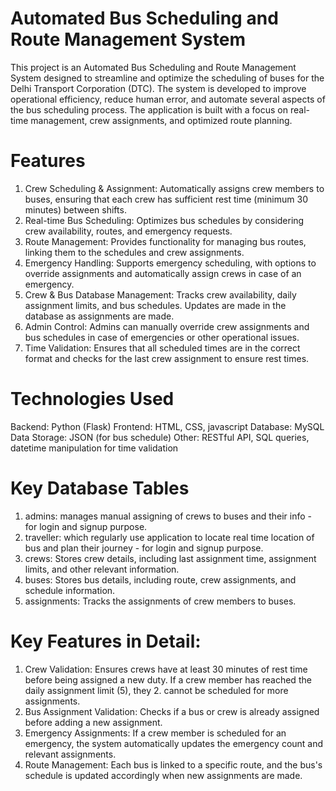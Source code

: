 # Automated Bus Scheduling and Route Management System

This project is an Automated Bus Scheduling and Route Management System designed to streamline and optimize the scheduling of buses for the Delhi Transport Corporation (DTC). The system is developed to improve operational efficiency, reduce human error, and automate several aspects of the bus scheduling process. The application is built with a focus on real-time management, crew assignments, and optimized route planning.

# Features
1. Crew Scheduling & Assignment: Automatically assigns crew members to buses, ensuring that each crew has sufficient rest time (minimum 30 minutes) between shifts.
2. Real-time Bus Scheduling: Optimizes bus schedules by considering crew availability, routes, and emergency requests.
3. Route Management: Provides functionality for managing bus routes, linking them to the schedules and crew assignments.
4. Emergency Handling: Supports emergency scheduling, with options to override assignments and automatically assign crews in case of an emergency.
5. Crew & Bus Database Management: Tracks crew availability, daily assignment limits, and bus schedules. Updates are made in the database as assignments are made.
6. Admin Control: Admins can manually override crew assignments and bus schedules in case of emergencies or other operational issues.
7. Time Validation: Ensures that all scheduled times are in the correct format and checks for the last crew assignment to ensure rest times.

# Technologies Used
Backend: Python (Flask)
Frontend: HTML, CSS, javascript
Database: MySQL
Data Storage: JSON (for bus schedule)
Other: RESTful API, SQL queries, datetime manipulation for time validation

# Key Database Tables
1. admins: manages manual assigning of crews to buses and their info - for login and signup purpose.
2. traveller: which regularly use application to locate real time location of bus and plan their journey - for login and signup purpose.
3. crews: Stores crew details, including last assignment time, assignment limits, and other relevant information.
4. buses: Stores bus details, including route, crew assignments, and schedule information.
5. assignments: Tracks the assignments of crew members to buses.

# Key Features in Detail:
1. Crew Validation: Ensures crews have at least 30 minutes of rest time before being assigned a new duty. If a crew member has reached the daily assignment limit (5), they 2. cannot be scheduled for more assignments.
3. Bus Assignment Validation: Checks if a bus or crew is already assigned before adding a new assignment.
4. Emergency Assignments: If a crew member is scheduled for an emergency, the system automatically updates the emergency count and relevant assignments.
5. Route Management: Each bus is linked to a specific route, and the bus's schedule is updated accordingly when new assignments are made.


